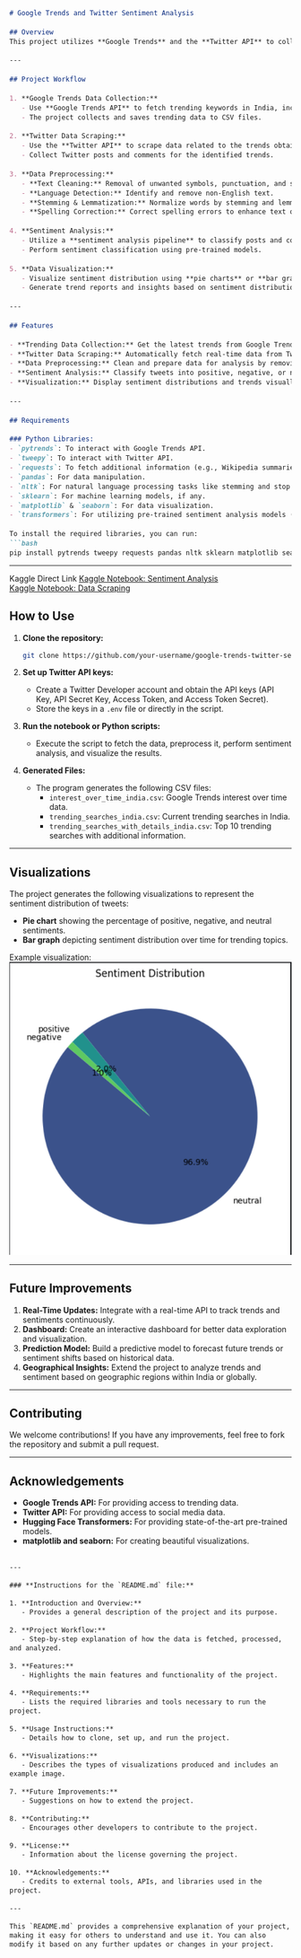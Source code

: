 
```markdown
# Google Trends and Twitter Sentiment Analysis

## Overview
This project utilizes **Google Trends** and the **Twitter API** to collect real-time trending data and perform sentiment analysis on social media discussions. The analysis pipeline includes data scraping, preprocessing, sentiment analysis, and visualization of trends, sentiments, and actionable insights.

---

## Project Workflow

1. **Google Trends Data Collection:**
   - Use **Google Trends API** to fetch trending keywords in India, including interest over time and related queries.
   - The project collects and saves trending data to CSV files.

2. **Twitter Data Scraping:**
   - Use the **Twitter API** to scrape data related to the trends obtained from Google Trends.
   - Collect Twitter posts and comments for the identified trends.

3. **Data Preprocessing:**
   - **Text Cleaning:** Removal of unwanted symbols, punctuation, and stop words.
   - **Language Detection:** Identify and remove non-English text.
   - **Stemming & Lemmatization:** Normalize words by stemming and lemmatizing.
   - **Spelling Correction:** Correct spelling errors to enhance text quality.

4. **Sentiment Analysis:**
   - Utilize a **sentiment analysis pipeline** to classify posts and comments as positive, negative, or neutral.
   - Perform sentiment classification using pre-trained models.

5. **Data Visualization:**
   - Visualize sentiment distribution using **pie charts** or **bar graphs** to represent the percentage of positive, negative, and neutral sentiments.
   - Generate trend reports and insights based on sentiment distribution.

---

## Features

- **Trending Data Collection:** Get the latest trends from Google Trends for a specific region (India in this case).
- **Twitter Data Scraping:** Automatically fetch real-time data from Twitter related to trending keywords.
- **Data Preprocessing:** Clean and prepare data for analysis by removing noise and normalizing text.
- **Sentiment Analysis:** Classify tweets into positive, negative, or neutral categories based on sentiment.
- **Visualization:** Display sentiment distributions and trends visually for easy interpretation.

---

## Requirements

### Python Libraries:
- `pytrends`: To interact with Google Trends API.
- `tweepy`: To interact with Twitter API.
- `requests`: To fetch additional information (e.g., Wikipedia summaries).
- `pandas`: For data manipulation.
- `nltk`: For natural language processing tasks like stemming and stop words removal.
- `sklearn`: For machine learning models, if any.
- `matplotlib` & `seaborn`: For data visualization.
- `transformers`: For utilizing pre-trained sentiment analysis models (like BERT, RoBERTa).

To install the required libraries, you can run:
```bash
pip install pytrends tweepy requests pandas nltk sklearn matplotlib seaborn transformers
```

---
Kaggle Direct Link
[Kaggle Notebook: Sentiment Analysis](https://www.kaggle.com/code/sanchris/sentiment-analysis-kyn)  
[Kaggle Notebook: Data Scraping](https://www.kaggle.com/code/sanchris/data-scrapping/)

## How to Use

1. **Clone the repository:**
   ```bash
   git clone https://github.com/your-username/google-trends-twitter-sentiment-analysis.git
   ```

2. **Set up Twitter API keys:**
   - Create a Twitter Developer account and obtain the API keys (API Key, API Secret Key, Access Token, and Access Token Secret).
   - Store the keys in a `.env` file or directly in the script.

3. **Run the notebook or Python scripts:**
   - Execute the script to fetch the data, preprocess it, perform sentiment analysis, and visualize the results.

4. **Generated Files:**
   - The program generates the following CSV files:
     - `interest_over_time_india.csv`: Google Trends interest over time data.
     - `trending_searches_india.csv`: Current trending searches in India.
     - `trending_searches_with_details_india.csv`: Top 10 trending searches with additional information.
   
---

## Visualizations

The project generates the following visualizations to represent the sentiment distribution of tweets:

- **Pie chart** showing the percentage of positive, negative, and neutral sentiments.
- **Bar graph** depicting sentiment distribution over time for trending topics.

Example visualization:
![Sentiment Pie Chart](images/sentiment_pie_chart.png)

---

## Future Improvements

1. **Real-Time Updates:** Integrate with a real-time API to track trends and sentiments continuously.
2. **Dashboard:** Create an interactive dashboard for better data exploration and visualization.
3. **Prediction Model:** Build a predictive model to forecast future trends or sentiment shifts based on historical data.
4. **Geographical Insights:** Extend the project to analyze trends and sentiment based on geographic regions within India or globally.

---

## Contributing

We welcome contributions! If you have any improvements, feel free to fork the repository and submit a pull request.


---

## Acknowledgements

- **Google Trends API:** For providing access to trending data.
- **Twitter API:** For providing access to social media data.
- **Hugging Face Transformers:** For providing state-of-the-art pre-trained models.
- **matplotlib and seaborn:** For creating beautiful visualizations.

```

---

### **Instructions for the `README.md` file:**

1. **Introduction and Overview:** 
   - Provides a general description of the project and its purpose.

2. **Project Workflow:** 
   - Step-by-step explanation of how the data is fetched, processed, and analyzed.

3. **Features:** 
   - Highlights the main features and functionality of the project.

4. **Requirements:** 
   - Lists the required libraries and tools necessary to run the project.

5. **Usage Instructions:** 
   - Details how to clone, set up, and run the project.

6. **Visualizations:** 
   - Describes the types of visualizations produced and includes an example image.

7. **Future Improvements:** 
   - Suggestions on how to extend the project.

8. **Contributing:** 
   - Encourages other developers to contribute to the project.

9. **License:** 
   - Information about the license governing the project.

10. **Acknowledgements:** 
   - Credits to external tools, APIs, and libraries used in the project.

---

This `README.md` provides a comprehensive explanation of your project, making it easy for others to understand and use it. You can also modify it based on any further updates or changes in your project.
